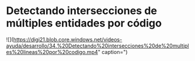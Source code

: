 # Detectando intersecciones de múltiples entidades por código

![](https://digi21.blob.core.windows.net/videos-ayuda/desarrollo/34.%20Detectando%20intersecciones%20de%20multiples%20lineas%20por%20codigo.mp4" caption=")

